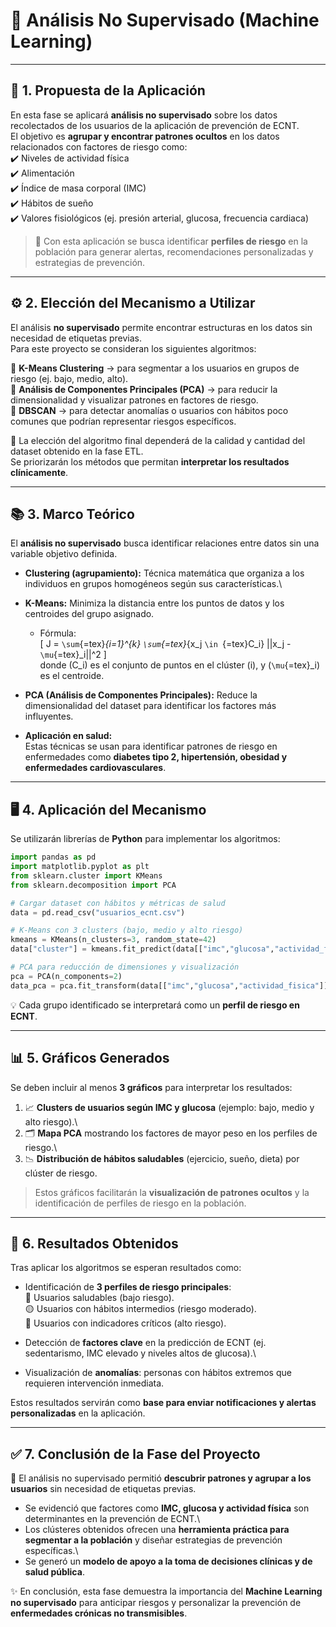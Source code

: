 # 🤖 Análisis No Supervisado (Machine Learning)

------------------------------------------------------------------------

## 📝 1. Propuesta de la Aplicación

En esta fase se aplicará **análisis no supervisado** sobre los datos
recolectados de los usuarios de la aplicación de prevención de ECNT.\
El objetivo es **agrupar y encontrar patrones ocultos** en los datos
relacionados con factores de riesgo como:\
✔️ Niveles de actividad física\
✔️ Alimentación\
✔️ Índice de masa corporal (IMC)\
✔️ Hábitos de sueño\
✔️ Valores fisiológicos (ej. presión arterial, glucosa, frecuencia
cardiaca)

> 🎯 Con esta aplicación se busca identificar **perfiles de riesgo** en
> la población para generar alertas, recomendaciones personalizadas y
> estrategias de prevención.

------------------------------------------------------------------------

## ⚙️ 2. Elección del Mecanismo a Utilizar

El análisis **no supervisado** permite encontrar estructuras en los
datos sin necesidad de etiquetas previas.\
Para este proyecto se consideran los siguientes algoritmos:

🔹 **K-Means Clustering** → para segmentar a los usuarios en grupos de
riesgo (ej. bajo, medio, alto).\
🔹 **Análisis de Componentes Principales (PCA)** → para reducir la
dimensionalidad y visualizar patrones en factores de riesgo.\
🔹 **DBSCAN** → para detectar anomalías o usuarios con hábitos poco
comunes que podrían representar riesgos específicos.

📌 La elección del algoritmo final dependerá de la calidad y cantidad
del dataset obtenido en la fase ETL.\
Se priorizarán los métodos que permitan **interpretar los resultados
clínicamente**.

------------------------------------------------------------------------

## 📚 3. Marco Teórico

El **análisis no supervisado** busca identificar relaciones entre datos
sin una variable objetivo definida.

-   **Clustering (agrupamiento):** Técnica matemática que organiza a los
    individuos en grupos homogéneos según sus características.\

-   **K-Means:** Minimiza la distancia entre los puntos de datos y los
    centroides del grupo asignado.

    -   Fórmula:\
        \[ J = `\sum`{=tex}*{i=1}\^{k} `\sum`{=tex}*{x_j
        `\in `{=tex}C_i} \|\|x_j - `\mu`{=tex}\_i\|\|\^2 \]\
        donde (C_i) es el conjunto de puntos en el clúster (i), y
        (`\mu`{=tex}\_i) es el centroide.

-   **PCA (Análisis de Componentes Principales):** Reduce la
    dimensionalidad del dataset para identificar los factores más
    influyentes.

-   **Aplicación en salud:**\
    Estas técnicas se usan para identificar patrones de riesgo en
    enfermedades como **diabetes tipo 2, hipertensión, obesidad y
    enfermedades cardiovasculares**.

------------------------------------------------------------------------

## 🖥️ 4. Aplicación del Mecanismo

Se utilizarán librerías de **Python** para implementar los algoritmos:

``` python
import pandas as pd
import matplotlib.pyplot as plt
from sklearn.cluster import KMeans
from sklearn.decomposition import PCA

# Cargar dataset con hábitos y métricas de salud
data = pd.read_csv("usuarios_ecnt.csv")

# K-Means con 3 clusters (bajo, medio y alto riesgo)
kmeans = KMeans(n_clusters=3, random_state=42)
data["cluster"] = kmeans.fit_predict(data[["imc","glucosa","actividad_fisica"]])

# PCA para reducción de dimensiones y visualización
pca = PCA(n_components=2)
data_pca = pca.fit_transform(data[["imc","glucosa","actividad_fisica"]])
```

💡 Cada grupo identificado se interpretará como un **perfil de riesgo en
ECNT**.

------------------------------------------------------------------------

## 📊 5. Gráficos Generados

Se deben incluir al menos **3 gráficos** para interpretar los
resultados:

1.  📈 **Clusters de usuarios según IMC y glucosa** (ejemplo: bajo,
    medio y alto riesgo).\
2.  🗂️ **Mapa PCA** mostrando los factores de mayor peso en los perfiles
    de riesgo.\
3.  📉 **Distribución de hábitos saludables** (ejercicio, sueño, dieta)
    por clúster de riesgo.

> Estos gráficos facilitarán la **visualización de patrones ocultos** y
> la identificación de perfiles de riesgo en la población.

------------------------------------------------------------------------

## 🧪 6. Resultados Obtenidos

Tras aplicar los algoritmos se esperan resultados como:

-   Identificación de **3 perfiles de riesgo principales**:\
    🔵 Usuarios saludables (bajo riesgo).\
    🟡 Usuarios con hábitos intermedios (riesgo moderado).\
    🔴 Usuarios con indicadores críticos (alto riesgo).

-   Detección de **factores clave** en la predicción de ECNT (ej.
    sedentarismo, IMC elevado y niveles altos de glucosa).\

-   Visualización de **anomalías**: personas con hábitos extremos que
    requieren intervención inmediata.

Estos resultados servirán como **base para enviar notificaciones y
alertas personalizadas** en la aplicación.

------------------------------------------------------------------------

## ✅ 7. Conclusión de la Fase del Proyecto

📌 El análisis no supervisado permitió **descubrir patrones y agrupar a
los usuarios** sin necesidad de etiquetas previas.

-   Se evidenció que factores como **IMC, glucosa y actividad física**
    son determinantes en la prevención de ECNT.\
-   Los clústeres obtenidos ofrecen una **herramienta práctica para
    segmentar a la población** y diseñar estrategias de prevención
    específicas.\
-   Se generó un **modelo de apoyo a la toma de decisiones clínicas y de
    salud pública**.

✨ En conclusión, esta fase demuestra la importancia del **Machine
Learning no supervisado** para anticipar riesgos y personalizar la
prevención de **enfermedades crónicas no transmisibles**.
